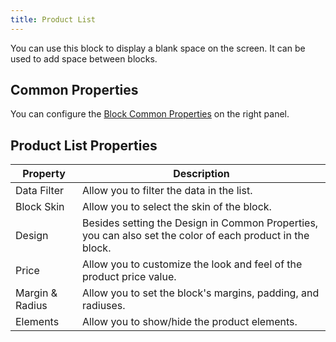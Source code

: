 ```yaml
---
title: Product List
---
```


You can use this block to display a blank space on the screen. It can be used to add space between blocks.

## Common Properties

You can configure the [Block Common Properties](overview#block-common-properties) on the right panel.

## Product List Properties

| Property | Description |
| -------- | ----------- |
| Data Filter | Allow you to filter the data in the list. |
| Block Skin | Allow you to select the skin of the block. |
| Design | Besides setting the Design in Common Properties, you can also set the color of each product in the block. |
| Price | Allow you to customize the look and feel of the product price value. |
| Margin & Radius | Allow you to set the block's margins, padding, and radiuses. |
| Elements | Allow you to show/hide the product elements. |
